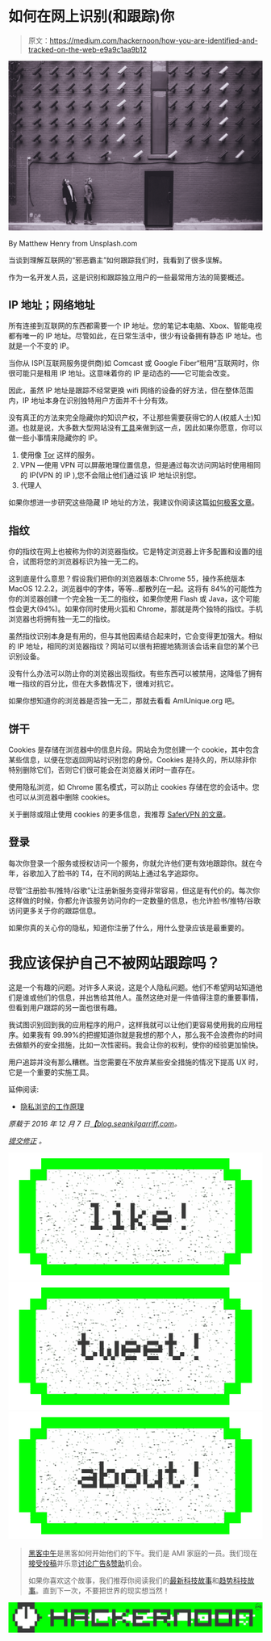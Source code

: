 # 如何在网上识别(和跟踪)你

> 原文：<https://medium.com/hackernoon/how-you-are-identified-and-tracked-on-the-web-e9a9c1aa9b12>

![](img/58ed6aa8d02bbebb864bfa172c885a74.png)

By Matthew Henry from Unsplash.com

当谈到理解互联网的“邪恶霸主”如何跟踪我们时，我看到了很多误解。

作为一名开发人员，这是识别和跟踪独立用户的一些最常用方法的简要概述。

## IP 地址；网络地址

所有连接到互联网的东西都需要一个 IP 地址。您的笔记本电脑、Xbox、智能电视都有唯一的 IP 地址。尽管如此，在日常生活中，很少有设备拥有静态 IP 地址。也就是一个不变的 IP。

当你从 ISP(互联网服务提供商)如 Comcast 或 Google Fiber“租用”互联网时，你很可能只是租用 IP 地址。这意味着你的 IP 是动态的——它可能会改变。

因此，虽然 IP 地址是跟踪不经常更换 wifi 网络的设备的好方法，但在整体范围内，IP 地址本身在识别独特用户方面并不十分有效。

没有真正的方法来完全隐藏你的知识产权，不让那些需要获得它的人(权威人士)知道。也就是说，大多数大型网站没有[工具](https://hackernoon.com/tagged/tools)来做到这一点，因此如果你愿意，你可以做一些小事情来隐藏你的 IP。

1.  使用像 [Tor](https://www.torproject.org/) 这样的服务。
2.  VPN —使用 VPN 可以屏蔽地理位置信息，但是通过每次访问网站时使用相同的 IP(VPN 的 IP ),您不会阻止他们通过该 IP 地址识别您。
3.  代理人

如果你想进一步研究这些隐藏 IP 地址的方法，我建议你阅读这篇[如何极客文章](http://www.howtogeek.com/247190/whats-the-difference-between-a-vpn-and-a-proxy/)。

## 指纹

你的指纹在网上也被称为你的浏览器指纹。它是特定浏览器上许多配置和设置的组合，试图将您的浏览器标识为独一无二的。

这到底是什么意思？假设我们把你的浏览器版本:Chrome 55，操作系统版本 MacOS 12.2.2，浏览器中的字体，等等…都散列在一起。这将有 84%的可能性为你的浏览器创建一个完全独一无二的指纹，如果你使用 Flash 或 Java，这个可能性会更大(94%)。如果你同时使用火狐和 Chrome，那就是两个独特的指纹。手机浏览器也将拥有独一无二的指纹。

虽然指纹识别本身是有用的，但与其他因素结合起来时，它会变得更加强大。相似的 IP 地址，相同的浏览器指纹？网站可以很有把握地猜测该会话来自您的某个已识别设备。

没有什么办法可以防止你的浏览器出现指纹。有些东西可以被禁用，这降低了拥有唯一指纹的百分比，但在大多数情况下，很难对抗它。

如果你想知道你的浏览器是否独一无二，那就去看看 AmIUnique.org 吧。

## 饼干

Cookies 是存储在浏览器中的信息片段。网站会为您创建一个 cookie，其中包含某些信息，以便在您返回网站时识别您的身份。Cookies 是持久的，所以除非你特别删除它们，否则它们很可能会在浏览器关闭时一直存在。

使用隐私浏览，如 Chrome 匿名模式，可以防止 cookies 存储在您的会话中。您也可以从浏览器中删除 cookies。

关于删除或阻止使用 cookies 的更多信息，我推荐 [SaferVPN 的文章](https://www.safervpn.com/blog/tracking-cookies/)。

## 登录

每次你登录一个服务或授权访问一个服务，你就允许他们更有效地跟踪你。就在今年，谷歌加入了脸书的 T4，在不同的网站上通过名字追踪你。

尽管“注册脸书/推特/谷歌”让注册新服务变得非常容易，但这是有代价的。每次你这样做的时候，你都允许该服务访问你的一定数量的信息，也允许脸书/推特/谷歌访问更多关于你的跟踪信息。

如果你真的关心你的隐私，知道你注册了什么，用什么登录应该是最重要的。

# 我应该保护自己不被网站跟踪吗？

这是一个有趣的问题。对许多人来说，这是个人隐私问题。他们不希望网站知道他们是谁或他们的信息，并出售给其他人。虽然这绝对是一件值得注意的重要事情，但看到用户跟踪的另一面也很有趣。

我试图识别回到我的应用程序的用户，这样我就可以让他们更容易使用我的应用程序。如果我有 99.99%的把握知道你就是我想的那个人，那么我不会浪费你的时间去做额外的安全措施，比如一次性密码。我会让你的权利，使你的经验更加愉快。

用户追踪并没有那么糟糕。当您需要在不放弃某些安全措施的情况下提高 UX 时，它是一个重要的实施工具。

延伸阅读:

*   [隐私浏览的工作原理](http://www.howtogeek.com/117776/htg-explains-how-private-browsing-works-and-why-it-doesnt-offer-complete-privacy/)

*原载于 2016 年 12 月 7 日*[*【blog.seankilgarriff.com*](https://blog.seankilgarriff.com/how-internet-user-tracking-works-and-how-it-doesnt-2/)*。*

[*提交修正*](https://github.com/Skilgarriff/Blog-Posts) *。*

[![](img/50ef4044ecd4e250b5d50f368b775d38.png)](http://bit.ly/HackernoonFB)[![](img/979d9a46439d5aebbdcdca574e21dc81.png)](https://goo.gl/k7XYbx)[![](img/2930ba6bd2c12218fdbbf7e02c8746ff.png)](https://goo.gl/4ofytp)

> [黑客中午](http://bit.ly/Hackernoon)是黑客如何开始他们的下午。我们是 AMI 家庭的一员。我们现在[接受投稿](http://bit.ly/hackernoonsubmission)并乐意[讨论广告&赞助](mailto:partners@amipublications.com)机会。
> 
> 如果你喜欢这个故事，我们推荐你阅读我们的[最新科技故事](http://bit.ly/hackernoonlatestt)和[趋势科技故事](https://hackernoon.com/trending)。直到下一次，不要把世界的现实想当然！

![](img/be0ca55ba73a573dce11effb2ee80d56.png)